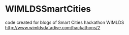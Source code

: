 # WIMLDSSmartCities

code created for blogs of Smart Cities hackathon WIMLDS http://www.wimldsdatadive.com/hackathons/2
